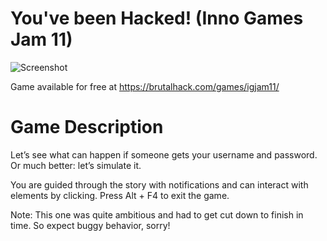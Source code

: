 
# You've been Hacked! (Inno Games Jam 11)

![Screenshot](https://brutalhack.com/wp-content/uploads/2017/08/Screenshot-2.png)

Game available for free at https://brutalhack.com/games/igjam11/

# Game Description

Let’s see what can happen if someone gets your username and password.
Or much better: let’s simulate it.

You are guided through the story with notifications and can interact with elements by clicking.
Press Alt + F4 to exit the game.

Note: This one was quite ambitious and had to get cut down to finish in time. So expect buggy behavior, sorry!
